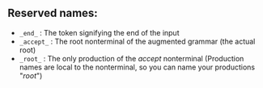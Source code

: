 ## Reserved names:
 - `_end_` : The token signifying the end of the input
 - `_accept_` : The root nonterminal of the augmented grammar (the actual root)
 - `_root_` : The only production of the _accept_ nonterminal
   (Production names are local to the nonterminal, so you can name your
   productions "_root_")
